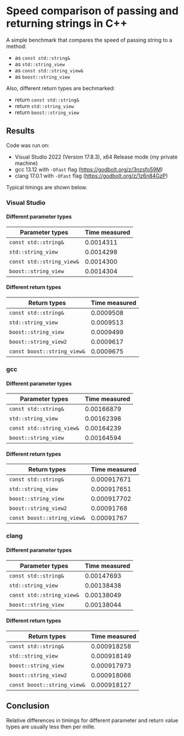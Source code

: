 # Speed comparison of passing and returning strings in C++

A simple benchmark that compares the speed of passing string to a method:
- as ```const std::string&```
- as ```std::string_view```
- as ```const std::string_view&```
- as ```boost::string_view```

Also, different return types are bechmarked:
- return ```const std::string&```
- return ```std::string_view```
- return ```boost::string_view```

## Results
Code was run on:
- Visual Studio 2022 (Version 17.8.3), x64 Release mode (my private machine)
- gcc 13.12 with ```-Ofast``` flag (https://godbolt.org/z/3nzsfo59M)
- clang 17.0.1 with ```-Ofast``` flag (https://godbolt.org/z/1z6n84GzP)

Typical timings are shown below.

### Visual Studio
#### Different parameter types
| Parameter types         | Time measured |
|-------------------------|---------------|
| ```const std::string&```      | 0.0014311   |
| ```std::string_view```        | 0.0014298   |
| ```const std::string_view&``` | 0.0014300   |
| ```boost::string_view```      | 0.0014304   |
#### Different return types
| Return types             | Time measured |
|--------------------------|---------------|
| ```const std::string&``` | 0.0009508 |
| ```std::string_view```   | 0.0009513 |
| ```boost::string_view``` | 0.0009499 |
| ```boost::string_view2``` | 0.0009617 |
| ```const boost::string_view&``` | 0.0009675 |


### gcc
#### Different parameter types
| Parameter types         | Time measured |
|-------------------------|---------------|
| ```const std::string&```      | 0.00166879   |
| ```std::string_view```        | 0.00162398   |
| ```const std::string_view&``` | 0.00164239    |
| ```boost::string_view```      | 0.00164594   |
#### Different return types
| Return types            | Time measured |
|-------------------------|---------------|
| ```const std::string&``` | 0.000917671 |
| ```std::string_view``` | 0.000917651 |
| ```boost::string_view``` | 0.000917702 |
| ```boost::string_view2``` | 0.00091768 |
| ```const boost::string_view&``` | 0.00091767 |

### clang
#### Different parameter types
| Parameter types         | Time measured |
|-------------------------|---------------|
| ```const std::string&```      | 0.00147693   |
| ```std::string_view```        | 0.00138438   |
| ```const std::string_view&``` | 0.00138049   |
| ```boost::string_view```      | 0.00138044   |
#### Different return types
| Return types            | Time measured |
|-------------------------|---------------|
| ```const std::string&``` | 0.000918258 |
| ```std::string_view``` | 0.000918149 |
| ```boost::string_view``` | 0.000917973 |
| ```boost::string_view2``` | 0.000918066 |
| ```const boost::string_view&``` | 0.000918127 |


## Conclusion
Relative differences in timings for different parameter and return value types are usually less then per mille.
